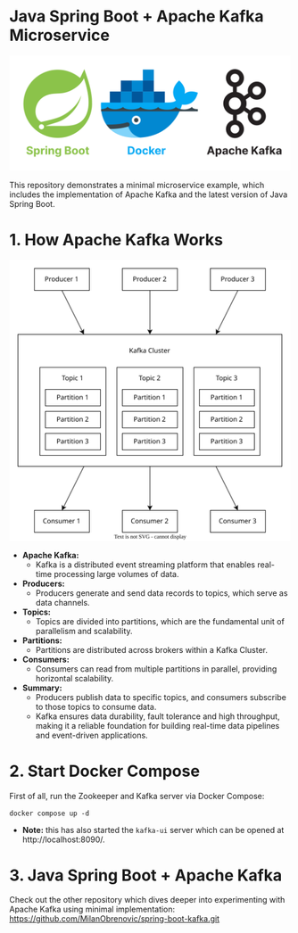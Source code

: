 # Java Spring Boot + Apache Kafka Microservice

![banner.svg](misc/banner.svg)

This repository demonstrates a minimal microservice example,
which includes the implementation of Apache Kafka and the latest version of Java Spring Boot.

# 1. How Apache Kafka Works

![kafka-overview.svg](misc/kafka-overview.svg)

- **Apache Kafka:**
	- Kafka is a distributed event streaming platform that enables real-time processing large volumes of data.
- **Producers:**
	- Producers generate and send data records to topics, which serve as data channels.
- **Topics:**
	- Topics are divided into partitions, which are the fundamental unit of parallelism and scalability.
- **Partitions:**
	- Partitions are distributed across brokers within a Kafka Cluster.
- **Consumers:**
	- Consumers can read from multiple partitions in parallel, providing horizontal scalability.
- **Summary:**
	- Producers publish data to specific topics, and consumers subscribe to those topics to consume data.
	- Kafka ensures data durability, fault tolerance and high throughput, making it a reliable foundation for building
		real-time data pipelines and event-driven applications.

# 2. Start Docker Compose

First of all, run the Zookeeper and Kafka server via Docker Compose:

```shell
docker compose up -d
```

- **Note:** this has also started the `kafka-ui` server which can be opened at http://localhost:8090/.

# 3. Java Spring Boot + Apache Kafka

Check out the other repository which dives deeper into experimenting with Apache Kafka using minimal implementation:
https://github.com/MilanObrenovic/spring-boot-kafka.git
